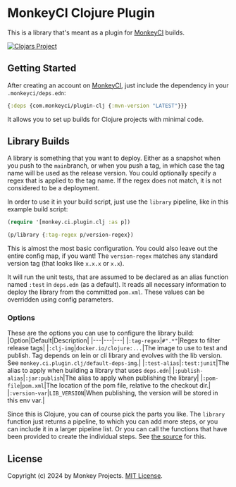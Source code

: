 # MonkeyCI Clojure Plugin

This is a library that's meant as a plugin for [MonkeyCI](https://monkeyci.com) builds.

[![Clojars Project](https://img.shields.io/clojars/v/com.monkeyci/plugin-clj.svg)](https://clojars.org/com.monkeyci/plugin-clj)

## Getting Started

After creating an account on [MonkeyCI](https://app.monkeyci.com/sign-on), just include
the dependency in your `.monkeyci/deps.edn`:

```clojure
{:deps {com.monkeyci/plugin-clj {:mvn-version "LATEST"}}}
```

It allows you to set up builds for Clojure projects with minimal code.

## Library Builds

A library is something that you want to deploy.  Either as a snapshot when you push to
the `main`branch, or when you push a tag, in which case the tag name will be used as
the release version.  You could optionally specify a regex that is applied to the tag
name.  If the regex does not match, it is not considered to be a deployment.

In order to use it in your build script, just use the `library` pipeline, like in this
example build script:

```clojure
(require '[monkey.ci.plugin.clj :as p])

(p/library {:tag-regex p/version-regex})
```

This is almost the most basic configuration.  You could also leave out the entire
config map, if you want!  The `version-regex` matches any standard version tag
(that looks like `x.x.x` or `x.x`).

It will run the unit tests, that are assumed to be declared as an alias function named
`:test` in `deps.edn` (as a default).   It reads all necessary information to deploy
the library from the committed `pom.xml`.  These values can be overridden using config
parameters.

### Options

These are the options you can use to configure the library build:
|Option|Default|Description|
|---|---|---|
|`:tag-regex`|`#".*"`|Regex to filter release tags|
|`:clj-img`|`docker.io/clojure:...`|The image to use to test and publish.  Tag depends on lein or cli library and evolves with the lib version.  See `monkey.ci.plugin.clj/default-deps-img`.|
|`:test-alias`|`:test:junit`|The alias to apply when building a library that uses `deps.edn`|
|`:publish-alias`|`:jar:publish`|The alias to apply when publishing the library|
|`:pom-file`|`pom.xml`|The location of the pom file, relative to the checkout dir.|
|`:version-var`|`LIB_VERSION`|When publishing, the version will be stored in this env var.|

Since this is Clojure, you can of course pick the parts you like.  The `library` function just
returns a pipeline, to which you can add more steps, or you can include it in a larger pipeline
list.  Or you can call the functions that have been provided to create the individual steps.
See [the source](src/monkey/ci/plugin/clj.clj) for this.

## License

Copyright (c) 2024 by Monkey Projects.
[MIT License](LICENSE).

